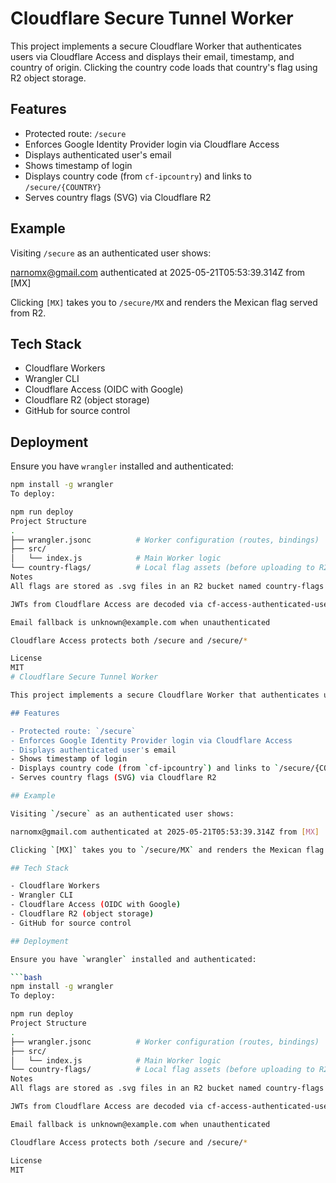 # Cloudflare Secure Tunnel Worker

This project implements a secure Cloudflare Worker that authenticates users via Cloudflare Access and displays their email, timestamp, and country of origin. Clicking the country code loads that country's flag using R2 object storage.

## Features

- Protected route: `/secure`
- Enforces Google Identity Provider login via Cloudflare Access
- Displays authenticated user's email
- Shows timestamp of login
- Displays country code (from `cf-ipcountry`) and links to `/secure/{COUNTRY}`
- Serves country flags (SVG) via Cloudflare R2

## Example

Visiting `/secure` as an authenticated user shows:

narnomx@gmail.com authenticated at 2025-05-21T05:53:39.314Z from [MX]

Clicking `[MX]` takes you to `/secure/MX` and renders the Mexican flag served from R2.

## Tech Stack

- Cloudflare Workers
- Wrangler CLI
- Cloudflare Access (OIDC with Google)
- Cloudflare R2 (object storage)
- GitHub for source control

## Deployment

Ensure you have `wrangler` installed and authenticated:

```bash
npm install -g wrangler
To deploy:

npm run deploy
Project Structure
.
├── wrangler.jsonc          # Worker configuration (routes, bindings)
├── src/
│   └── index.js            # Main Worker logic
└── country-flags/          # Local flag assets (before uploading to R2)
Notes
All flags are stored as .svg files in an R2 bucket named country-flags

JWTs from Cloudflare Access are decoded via cf-access-authenticated-user-email header

Email fallback is unknown@example.com when unauthenticated

Cloudflare Access protects both /secure and /secure/*

License
MIT
# Cloudflare Secure Tunnel Worker

This project implements a secure Cloudflare Worker that authenticates users via Cloudflare Access and displays their email, timestamp, and country of origin. Clicking the country code loads that country's flag using R2 object storage.

## Features

- Protected route: `/secure`
- Enforces Google Identity Provider login via Cloudflare Access
- Displays authenticated user's email
- Shows timestamp of login
- Displays country code (from `cf-ipcountry`) and links to `/secure/{COUNTRY}`
- Serves country flags (SVG) via Cloudflare R2

## Example

Visiting `/secure` as an authenticated user shows:

narnomx@gmail.com authenticated at 2025-05-21T05:53:39.314Z from [MX]

Clicking `[MX]` takes you to `/secure/MX` and renders the Mexican flag served from R2.

## Tech Stack

- Cloudflare Workers
- Wrangler CLI
- Cloudflare Access (OIDC with Google)
- Cloudflare R2 (object storage)
- GitHub for source control

## Deployment

Ensure you have `wrangler` installed and authenticated:

```bash
npm install -g wrangler
To deploy:

npm run deploy
Project Structure
.
├── wrangler.jsonc          # Worker configuration (routes, bindings)
├── src/
│   └── index.js            # Main Worker logic
└── country-flags/          # Local flag assets (before uploading to R2)
Notes
All flags are stored as .svg files in an R2 bucket named country-flags

JWTs from Cloudflare Access are decoded via cf-access-authenticated-user-email header

Email fallback is unknown@example.com when unauthenticated

Cloudflare Access protects both /secure and /secure/*

License
MIT

